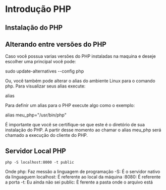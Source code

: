 # Introdução PHP

## Instalação do PHP

## Alterando entre versões do PHP
Caso você possua varias versões do PHP instaladas na maquina e deseje escolher uma principal você pode:

sudo update-alternatives --config php

Ou, você também pode alterar o alias do ambiente Linux para o comando php. Para visualizar seus alias execute:

alias

Para definir um alias para o PHP execute algo como o exemplo:

alias meu_php="/usr/bin/php"

É importante que você se certifique-se que este é o diretório de sua instalação do PHP. A partir desse momento ao chamar o alias meu_php será chamado a execução do cliente do PHP.


## Servidor Local PHP

```
php -S localhost:8000 -t public
```
Onde
php: Faz messão a linguagem de programação
-S: É o servidor nativo da linguaguem
localhost: É referente ao local da máquina
:8080: É referente a porta
-t: Eu ainda não sei
public: È ferente a pasta onde o arquivo está